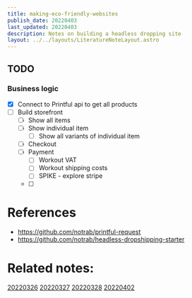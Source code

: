 ```yaml
---
title: making-eco-friendly-websites
publish_date: 20220403
last_updated: 20220403
description: Notes on building a headless dropping site
layout: ../../layouts/LiteratureNoteLayout.astro
---
```



## TODO

### Business logic
- [x] Connect to Printful api to get all products
- [ ] Build storefront
	- [ ] Show all items
	- [ ] Show individual item
		- [ ] Show all variants of individual item
	- [ ] Checkout
	- [ ] Payment
		- [ ] Workout VAT
		- [ ] Workout shipping costs
		- [ ] SPIKE - explore stripe
	- [ ] 
 

# References
 - https://github.com/notrab/printful-request
 - https://github.com/notrab/headless-dropshipping-starter



# Related notes:

[20220326](../fleeting-notes/20220326.md)
[20220327](../fleeting-notes/20220327.md)
[20220328](../fleeting-notes/20220328.md)
[20220402](../fleeting-notes/20220402.md)

